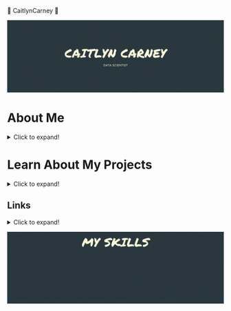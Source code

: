 🐾 CaitlynCarney 🐾

![alt text](https://github.com/CaitlynCarney/CaitlynCarney/blob/master/header/geometric.gif?raw=true)

# About Me
<details>
  <summary>Click to expand!</summary>

Greetings! My name is Caitlyn Carney, and I am currently a student at Codeup in their data-science program. I previously worked for Marriott International as a "Data Specialist". From there I returned to school and recieved an associates in science and my associates in art before coming to Codeup. So you can come to a reasonable hypothesis that data is my life! 

I am really enjoying learning everything I can in data science! However, I am definitely drawn to the visual side of it! I find myself playing in seaborn, matplotlib, and starting to play in Tableau a lot! I also really enjoy makig presentations to really catch and keep the audiences attention! My other favorite thing I have so far learned is cleaning data, I don't know what it is but it is very theraputic to sit down and make data easy to read and understand.

On my free time I enjoy relaxing with a nice book, playing some games on my pc, and playing with my dogs (my husky puppy, April, can steal the heart of any human! 🐺 ❤️🐾). 
</details>

# Learn About My Projects
<details>
  <summary>Click to expand!</summary>

<span style="background-color: lightblue">To be directed to each projects repository please click on the project name you wish to see. I hope you enjoy yourself!</span>

### [Predicting Coding Languages:](https://github.com/CaitlynCarney/coding_language_prediction)
I used GitHub’s API and python’s BeautifulSoup to acquire verbiage from over 100 different "Doctor Who" inspired README files on GitHub. I used Natural Language Processing Techniques to prepare my text data for exploration and create a model to predict the repository language based on my text-based features. After exploring words, word combination, and their repetition I created a variety of models; finding that the SGD classifier model out performed all the others. This model beat my baseline accuracy of 39.5% by 14.3%, with an overall accuracy of 43.8%.
  
### [Predicting Video Game Success:](https://github.com/CaitlynCarney/video_game_sales)
I used a video game sales dataset, narrowing my subset to games which have sold 100,000 copies or more, to discover drivers for the success of a game. In my exploratory analysis, I used chi-square testing to identify features that might be drivers and found three that aided my Ridge Classifier model in predicting successful games. These drivers consisted of the games primary genre, release year, and primary gaming platform.
    
### [Reducing Log Error:](https://github.com/Zillow-Project/zillow_project_2021)
My partner and I aimed to determine drivers of logerror for Zillow's zestimate scores. We acquired data through SQL's zillow database. We used python libraries to explore our hypotheses and made clusters to create new features and applied to a linear regression models. After exploring and modeling we found that north LA, Ventura, tax values, and home quality are the main drivers of log error.
    
### [Predicting Customer Churn:](https://github.com/CaitlynCarney/prediting_home_values)
I used the Zillow database in SQL to acquire the needed data. Using this data I created multiple regression models to predict property values as accurately as possible. I found that the number of bedrooms, bathrooms, and the square footage of the home, were the 3 primary drivers of pricing. Using the information gathered, I created and presented an eye-catching slide deck that could be easily consumed by a stakeholder. 
    
### [Predicting Zillow Property Values:](https://github.com/CaitlynCarney/predicting_churn)
With the goal to find the primary drivers of customer churn within a hypothetical company, I worked through the data science pipeline and was able to create a model with a 80% accuracy with a baseline of 73%. I found that monthly charges, tenure, fiber optics, electronic check payers, and customers with no internet service were the top drivers of churn. 
    
</details>

## Links
<details>
  <summary>Click to expand!</summary>

| [LinkedIn](https://www.linkedin.com/in/caitlyn-carney-a29b241aa/) |  

| [Twitter](https://twitter.com/Caitlyn_R_C) | 

| Email Me at caitlyn.r.carney@gmail.com | 
</details>

![alt text](https://github.com/CaitlynCarney/CaitlynCarney/blob/master/end-banner/skills.gif?raw=true)